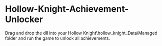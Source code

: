 # Hollow-Knight-Achievement-Unlocker

Drag and drop the dll into your Hollow Knight\hollow_knight_Data\Managed folder and run the game to unlock all achievements.
